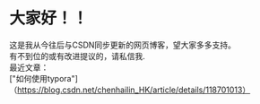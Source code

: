 # 大家好！！

这是我从今往后与CSDN同步更新的网页博客，望大家多多支持。\
有不到位的或有改进提议的，请私信我.\
最近文章：\
["如何使用typora"]（https://blog.csdn.net/chenhailin_HK/article/details/118701013）

